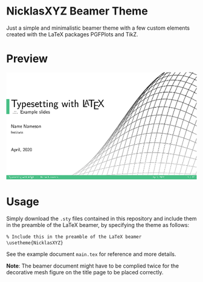 # NicklasXYZ Beamer Theme

Just a simple and minimalistic beamer theme with a few custom elements created with the LaTeX packages PGFPlots and TikZ.

# Preview

![](preview/main.gif)

# Usage 

Simply download the `.sty` files contained in this repository and include them in the preamble of the LaTeX beamer, by specifying the theme as follows:

```
% Include this in the preamble of the LaTeX beamer
\usetheme{NicklasXYZ}
```

See the example document `main.tex` for reference and more details.

**Note**: The beamer document might have to be complied twice for the decorative mesh figure on the title page to be placed correctly.

